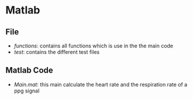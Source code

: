 # Matlab

## File
- *functions*: contains all functions which is use in the the main code
- *test*: contains the different test files

## Matlab Code
- *Main.mat*: this main calculate the heart rate and the respiration rate of a ppg signal

